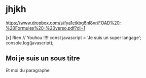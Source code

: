 # jhjkh

https://www.dropbox.com/s/fya1etkbg6nl8vr/FOAD%20-%20Formules%20-%20verso.pdf?dl=1

[](https://d2mxuefqeaa7sj.cloudfront.net/s_744EAD9E51FD85A9EDBED7D255F9A16F7DF3B8F8FE414F45AE1346F84C1CC59C_1492879196528_16bd4c1.jpg?dl=0)

[x] Rien
    // Youhou !!!!
    const javascript = 'Je suis un super langage';
    console.log(javascript);
## Moi je suis un sous titre

Et moi du paragraphe
